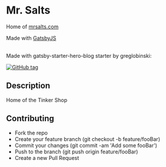 # Mr. Salts

Home of [mrsalts.com](https://www.mrsalts.com)

Made with [GatsbyJS](https://www.gatsbyjs.org/) <br /><br />

Made with gatsby-starter-hero-blog starter by greglobinski: 

[![GitHub tag](https://img.shields.io/github/tag/greglobinski/gatsby-starter-hero-blog.svg)](https://github.com/greglobinski/gatsby-starter-personal-blog)

## Description

Home of the Tinker Shop

## Contributing

- Fork the repo
- Create your feature branch (git checkout -b feature/fooBar)
- Commit your changes (git commit -am 'Add some fooBar')
- Push to the branch (git push origin feature/fooBar)
- Create a new Pull Request

